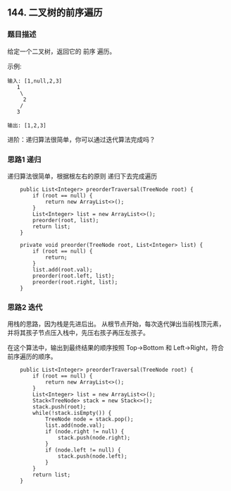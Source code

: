 ## 144. 二叉树的前序遍历

### 题目描述
给定一个二叉树，返回它的 前序 遍历。

示例:
```
输入: [1,null,2,3]  
   1
    \
     2
    /
   3 

输出: [1,2,3]
```

进阶：递归算法很简单，你可以通过迭代算法完成吗？

### 思路1 递归
递归算法很简单，根据根左右的原则 递归下去完成遍历
```   
    public List<Integer> preorderTraversal(TreeNode root) {
        if (root == null) {
            return new ArrayList<>();
        }
        List<Integer> list = new ArrayList<>();
        preorder(root, list);
        return list;
    }

    private void preorder(TreeNode root, List<Integer> list) {
        if (root == null) {
            return;
        }
        list.add(root.val);
        preorder(root.left, list);
        preorder(root.right, list);
    }
```

### 思路2 迭代
用栈的思路，因为栈是先进后出。 从根节点开始，每次迭代弹出当前栈顶元素，并将其孩子节点压入栈中，先压右孩子再压左孩子。

在这个算法中，输出到最终结果的顺序按照 Top->Bottom 和 Left->Right，符合前序遍历的顺序。

```  
    public List<Integer> preorderTraversal(TreeNode root) {
        if (root == null) {
            return new ArrayList<>();
        }
        List<Integer> list = new ArrayList<>();
        Stack<TreeNode> stack = new Stack<>();
        stack.push(root);
        while(!stack.isEmpty()) {
            TreeNode node = stack.pop();
            list.add(node.val);
            if (node.right != null) {
                stack.push(node.right);
            }
            if (node.left != null) {
                stack.push(node.left);
            }
        }
        return list;
    }
```  